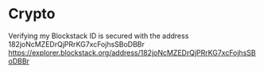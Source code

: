 # Crypto
Verifying my Blockstack ID is secured with the address 182joNcMZEDrQjPRrKG7xcFojhsSBoDBBr https://explorer.blockstack.org/address/182joNcMZEDrQjPRrKG7xcFojhsSBoDBBr
